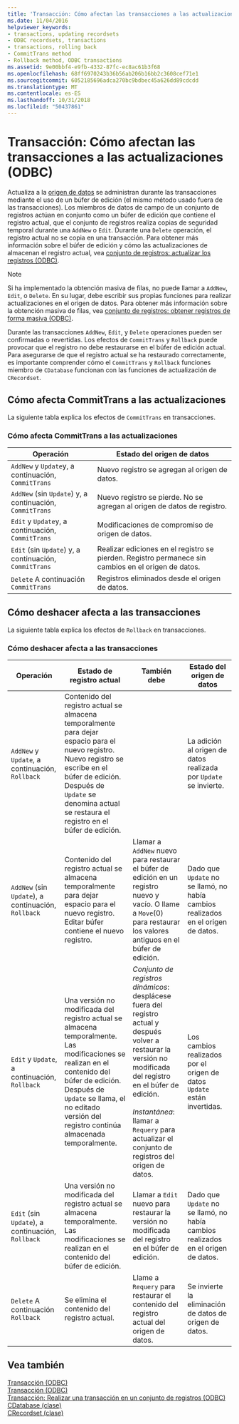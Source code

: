 ```yaml
---
title: 'Transacción: Cómo afectan las transacciones a las actualizaciones (ODBC)'
ms.date: 11/04/2016
helpviewer_keywords:
- transactions, updating recordsets
- ODBC recordsets, transactions
- transactions, rolling back
- CommitTrans method
- Rollback method, ODBC transactions
ms.assetid: 9e00bbf4-e9fb-4332-87fc-ec8ac61b3f68
ms.openlocfilehash: 68ff6970243b36b56ab206b16bb2c3608cef71e1
ms.sourcegitcommit: 6052185696adca270bc9bdbec45a626dd89cdcdd
ms.translationtype: MT
ms.contentlocale: es-ES
ms.lasthandoff: 10/31/2018
ms.locfileid: "50437861"
---
```

# <a name="transaction-how-transactions-affect-updates-odbc"></a>Transacción: Cómo afectan las transacciones a las actualizaciones (ODBC)

Actualiza a la [origen de datos](../../data/odbc/data-source-odbc.md) se administran durante las transacciones mediante el uso de un búfer de edición (el mismo método usado fuera de las transacciones). Los miembros de datos de campo de un conjunto de registros actúan en conjunto como un búfer de edición que contiene el registro actual, que el conjunto de registros realiza copias de seguridad temporal durante una `AddNew` o `Edit`. Durante una `Delete` operación, el registro actual no se copia en una transacción. Para obtener más información sobre el búfer de edición y cómo las actualizaciones de almacenan el registro actual, vea [conjunto de registros: actualizar los registros (ODBC)](../../data/odbc/recordset-how-recordsets-update-records-odbc.md).

> [!NOTE]
>  Si ha implementado la obtención masiva de filas, no puede llamar a `AddNew`, `Edit`, o `Delete`. En su lugar, debe escribir sus propias funciones para realizar actualizaciones en el origen de datos. Para obtener más información sobre la obtención masiva de filas, vea [conjunto de registros: obtener registros de forma masiva (ODBC)](../../data/odbc/recordset-fetching-records-in-bulk-odbc.md).

Durante las transacciones `AddNew`, `Edit`, y `Delete` operaciones pueden ser confirmadas o revertidas. Los efectos de `CommitTrans` y `Rollback` puede provocar que el registro no debe restaurarse en el búfer de edición actual. Para asegurarse de que el registro actual se ha restaurado correctamente, es importante comprender cómo el `CommitTrans` y `Rollback` funciones miembro de `CDatabase` funcionan con las funciones de actualización de `CRecordset`.

##  <a name="_core_how_committrans_affects_updates"></a> Cómo afecta CommitTrans a las actualizaciones

La siguiente tabla explica los efectos de `CommitTrans` en transacciones.

### <a name="how-committrans-affects-updates"></a>Cómo afecta CommitTrans a las actualizaciones

|Operación|Estado del origen de datos|
|---------------|---------------------------|
|`AddNew` y `Update`y, a continuación, `CommitTrans`|Nuevo registro se agregan al origen de datos.|
|`AddNew` (sin `Update`) y, a continuación, `CommitTrans`|Nuevo registro se pierde. No se agregan al origen de datos de registro.|
|`Edit` y `Update`y, a continuación, `CommitTrans`|Modificaciones de compromiso de origen de datos.|
|`Edit` (sin `Update`) y, a continuación, `CommitTrans`|Realizar ediciones en el registro se pierden. Registro permanece sin cambios en el origen de datos.|
|`Delete` A continuación `CommitTrans`|Registros eliminados desde el origen de datos.|

##  <a name="_core_how_rollback_affects_updates"></a> Cómo deshacer afecta a las transacciones

La siguiente tabla explica los efectos de `Rollback` en transacciones.

### <a name="how-rollback-affects-transactions"></a>Cómo deshacer afecta a las transacciones

|Operación|Estado de registro actual|También debe|Estado del origen de datos|
|---------------|------------------------------|-------------------|---------------------------|
|`AddNew` y `Update`, a continuación, `Rollback`|Contenido del registro actual se almacena temporalmente para dejar espacio para el nuevo registro. Nuevo registro se escribe en el búfer de edición. Después de `Update` se denomina actual se restaura el registro en el búfer de edición.||La adición al origen de datos realizada por `Update` se invierte.|
|`AddNew` (sin `Update`), a continuación, `Rollback`|Contenido del registro actual se almacena temporalmente para dejar espacio para el nuevo registro. Editar búfer contiene el nuevo registro.|Llamar a `AddNew` nuevo para restaurar el búfer de edición en un registro nuevo y vacío. O llame a `Move`(0) para restaurar los valores antiguos en el búfer de edición.|Dado que `Update` no se llamó, no había cambios realizados en el origen de datos.|
|`Edit` y `Update`, a continuación, `Rollback`|Una versión no modificada del registro actual se almacena temporalmente. Las modificaciones se realizan en el contenido del búfer de edición. Después de `Update` se llama, el no editado versión del registro continúa almacenada temporalmente.|*Conjunto de registros dinámicos*: desplácese fuera del registro actual y después volver a restaurar la versión no modificada del registro en el búfer de edición.<br /><br /> *Instantánea*: llamar a `Requery` para actualizar el conjunto de registros del origen de datos.|Los cambios realizados por el origen de datos `Update` están invertidas.|
|`Edit` (sin `Update`), a continuación, `Rollback`|Una versión no modificada del registro actual se almacena temporalmente. Las modificaciones se realizan en el contenido del búfer de edición.|Llamar a `Edit` nuevo para restaurar la versión no modificada del registro en el búfer de edición.|Dado que `Update` no se llamó, no había cambios realizados en el origen de datos.|
|`Delete` A continuación `Rollback`|Se elimina el contenido del registro actual.|Llame a `Requery` para restaurar el contenido del registro actual del origen de datos.|Se invierte la eliminación de datos de origen de datos.|

## <a name="see-also"></a>Vea también

[Transacción (ODBC)](../../data/odbc/transaction-odbc.md)<br/>
[Transacción (ODBC)](../../data/odbc/transaction-odbc.md)<br/>
[Transacción: Realizar una transacción en un conjunto de registros (ODBC)](../../data/odbc/transaction-performing-a-transaction-in-a-recordset-odbc.md)<br/>
[CDatabase (clase)](../../mfc/reference/cdatabase-class.md)<br/>
[CRecordset (clase)](../../mfc/reference/crecordset-class.md)
